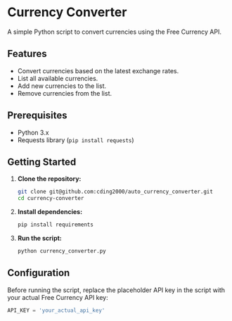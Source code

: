 # Currency Converter

A simple Python script to convert currencies using the Free Currency API.

## Features

- Convert currencies based on the latest exchange rates.
- List all available currencies.
- Add new currencies to the list.
- Remove currencies from the list.

## Prerequisites

- Python 3.x
- Requests library (`pip install requests`)

## Getting Started

1. **Clone the repository:**

    ```bash
    git clone git@github.com:cding2000/auto_currency_converter.git
    cd currency-converter
    ```

2. **Install dependencies:**

    ```bash
    pip install requirements
    ```

3. **Run the script:**

    ```bash
    python currency_converter.py
    ```

## Configuration

Before running the script, replace the placeholder API key in the script with your actual Free Currency API key:

```python
API_KEY = 'your_actual_api_key'
